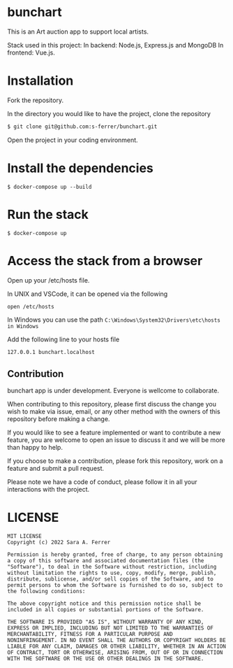 # bunchart

This is an Art auction app to support local artists.

Stack used in this project:
In backend: Node.js, Express.js and MongoDB
In frontend: Vue.js.

# Installation

Fork the repository.

In the directory you would like to have the project, clone the repository

```bash
$ git clone git@github.com:s-ferrer/bunchart.git
```

Open the project in your coding environment.

# Install the dependencies

```
$ docker-compose up --build
```

# Run the stack

```
$ docker-compose up
```

# Access the stack from a browser

Open up your /etc/hosts file.

In UNIX and VSCode, it can be opened via the following

```bash
open /etc/hosts
```

In Windows you can use the path `C:\Windows\System32\Drivers\etc\hosts in Windows`

Add the following line to your hosts file

```
127.0.0.1 bunchart.localhost
```

## Contribution

bunchart app is under development. Everyone is wellcome to collaborate.

When contributing to this repository, please first discuss the change you wish to make via issue, email, or any other method with the owners of this repository before making a change.

If you would like to see a feature implemented or want to contribute a new feature, you are welcome to open an issue to discuss it and we will be more than happy to help.

If you choose to make a contribution, please fork this repository, work on a feature and submit a pull request.

Please note we have a code of conduct, please follow it in all your interactions with the project.

# LICENSE

```
MIT LICENSE
Copyright (c) 2022 Sara A. Ferrer

Permission is hereby granted, free of charge, to any person obtaining
a copy of this software and associated documentation files (the
"Software"), to deal in the Software without restriction, including
without limitation the rights to use, copy, modify, merge, publish,
distribute, sublicense, and/or sell copies of the Software, and to
permit persons to whom the Software is furnished to do so, subject to
the following conditions:

The above copyright notice and this permission notice shall be
included in all copies or substantial portions of the Software.

THE SOFTWARE IS PROVIDED "AS IS", WITHOUT WARRANTY OF ANY KIND,
EXPRESS OR IMPLIED, INCLUDING BUT NOT LIMITED TO THE WARRANTIES OF
MERCHANTABILITY, FITNESS FOR A PARTICULAR PURPOSE AND
NONINFRINGEMENT. IN NO EVENT SHALL THE AUTHORS OR COPYRIGHT HOLDERS BE
LIABLE FOR ANY CLAIM, DAMAGES OR OTHER LIABILITY, WHETHER IN AN ACTION
OF CONTRACT, TORT OR OTHERWISE, ARISING FROM, OUT OF OR IN CONNECTION
WITH THE SOFTWARE OR THE USE OR OTHER DEALINGS IN THE SOFTWARE.
```
